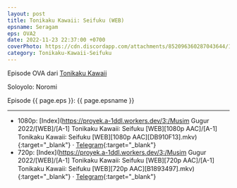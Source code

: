 ```yaml
---
layout: post
title: Tonikaku Kawaii꞉ Seifuku (WEB)
epsname: Seragam
eps: OVA2
date: 2022-11-23 22:37:00 +0700
coverPhoto: https://cdn.discordapp.com/attachments/852096360287043644/1044591848473239643/image.png
category: Tonikaku-Kawaii-Seifuku
---
```


Episode OVA dari [Tonikaku Kawaii](https://a-1.fansub.id/Tonikaku-Kawaii)

Soloyolo: Noromi

Episode {{ page.eps }}: {{ page.epsname }}

---
- 1080p: [Index](https://proyek.a-1ddl.workers.dev/3:/Musim Gugur 2022/[WEB]/[A-1] Tonikaku Kawaii꞉ Seifuku [WEB][1080p AAC]/[A-1] Tonikaku Kawaii꞉ Seifuku [WEB][1080p AAC][DB910F13].mkv){:target="_blank"} &middot; [Telegram](https://t.me/a1fansub/187){:target="_blank"} <br>
- 720p: [Index](https://proyek.a-1ddl.workers.dev/3:/Musim Gugur 2022/[WEB]/[A-1] Tonikaku Kawaii꞉ Seifuku [WEB][720p AAC]/[A-1] Tonikaku Kawaii꞉ Seifuku [WEB][720p AAC][B1893497].mkv){:target="_blank"} &middot; [Telegram](https://t.me/a1fansub/184){:target="_blank"}